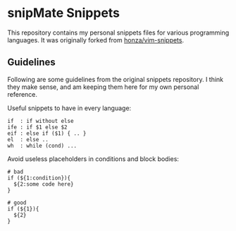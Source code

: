 # snipMate Snippets

This repository contains my personal snippets files for various programming
languages. It was originally forked from
[honza/vim-snippets](https://github.com/honza/vim-snippets).

## Guidelines

Following are some guidelines from the original snippets repository. I think
they make sense, and am keeping them here for my own personal reference.

Useful snippets to have in every language:

```
if  : if without else
ife : if $1 else $2
eif : else if ($1) { .. }
el  : else ..
wh  : while (cond) ...
```

Avoid useless placeholders in conditions and block bodies:

```
# bad
if (${1:condition}){
  ${2:some code here}
}

# good
if (${1}){
  ${2}
}
```
